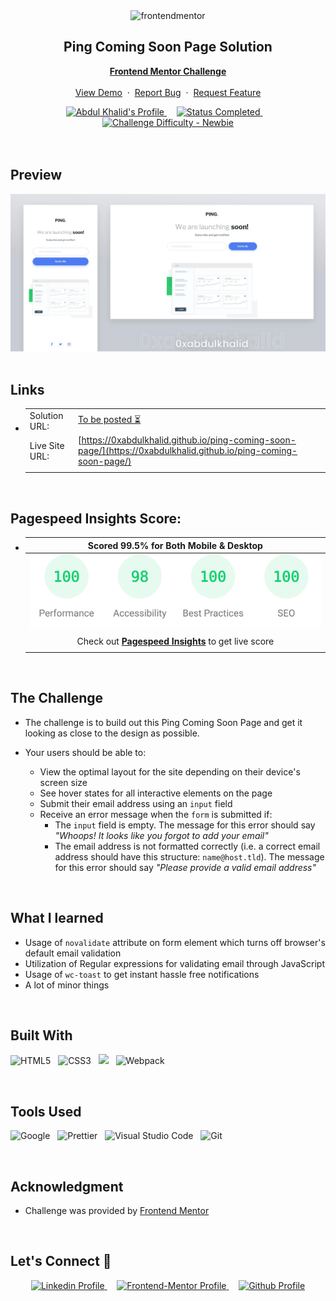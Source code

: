<div align="center">

  <img src="https://www.frontendmentor.io/static/images/logo-mobile.svg" alt="frontendmentor" width="80">

  <h2 align="center">Ping Coming Soon Page Solution</h2>
  <p align="center">
    <a href="https://www.frontendmentor.io/challenges/ping-single-column-coming-soon-page-5cadd051fec04111f7b848da" target="_blank"><strong>Frontend Mentor Challenge</strong></a>
    <br />
    <br />
    <a href="https://0xabdulkhalid.github.io/ping-coming-soon-page/" target="_blank">View Demo</a>
    &nbsp;·&nbsp;
    <a href="https://github.com/0xabdulkhalid/ping-coming-soon-page/issues" target="_blank">Report Bug</a>
    &nbsp;·&nbsp;
    <a href="https://github.com/0xabdulkhalid/ping-coming-soon-page/issues" target="_blank">Request Feature</a>
  </p>
</div>

<!-- Badges -->
<div align="center">
  <!-- Profiles -->
  <a href="https://www.frontendmentor.io/profile/0xabdulkhalid" target="_blank">
    <img src="https://img.shields.io/badge/Profile-0xAbdulKhalid-fefefe?style=for-the-badge&logo=frontendmentor" alt="Abdul Khalid's Profile">
  </a> &nbsp;&nbsp;&nbsp;

  <!-- Status -->
  <a href="#">
    <img src="https://img.shields.io/badge/Status-Completed-00CE80?style=for-the-badge" alt="Status Completed">
  </a> &nbsp;&nbsp;&nbsp;

  <!-- Difficulty -->
  <a href="https://www.frontendmentor.io/challenges?difficulties=1"  target="_blank">
    <img src="https://img.shields.io/badge/Difficulty-Newbie-61BECD?style=for-the-badge&logo=frontendmentor" alt="Challenge Difficulty - Newbie">
  </a>

</div>
<br />
<br />



## **Preview**

<div align='center'>
<img src='./design/preview.webp' alt='Ping coming soon page solution preview image'>
</div>


<br>

## **Links**

- |||
  | :----- | :----- |
  | Solution URL: | [To be posted ⏳](#links) |
  | Live Site URL: | [https://0xabdulkhalid.github.io/ping-coming-soon-page/](https://0xabdulkhalid.github.io/ping-coming-soon-page/) |
  |||

<br>

## Pagespeed Insights Score:

- | Scored 99.5% for Both Mobile & Desktop |
  | :-----: |
  | <img src='./images/pagespeed-insights-score.svg' alt='Scoreboard'> |
  |  |
  | Check out [**Pagespeed Insights**](https://pagespeed.web.dev/analysis/https-0xabdulkhalid-github-io-ping-coming-soon-page/18r3fttk9d?form_factor=mobile) to get live score |
  |||

<br>


## The Challenge

- The challenge is to build out this Ping Coming Soon Page and get it looking as close to the design as possible.

- Your users should be able to:
  - View the optimal layout for the site depending on their device's screen size
  - See hover states for all interactive elements on the page
  - Submit their email address using an `input` field
  - Receive an error message when the `form` is submitted if:
    - The `input` field is empty. The message for this error should say *"Whoops! It looks like you forgot to add your email"*
    - The email address is not formatted correctly (i.e. a correct email address should have this structure: `name@host.tld`). The message for this error should say *"Please provide a valid email address"*

<br>

## **What I learned**

* Usage of `novalidate` attribute on form element which turns off browser's default email validation
* Utilization of Regular expressions for validating email through JavaScript
* Usage of `wc-toast` to get instant hassle free notifications
* A lot of minor things

<br>

## **Built With**

 ![HTML5](https://img.shields.io/badge/html5-%23E34F26.svg?style=for-the-badge&logo=html5&logoColor=white) &nbsp; ![CSS3](https://img.shields.io/badge/css3-%231572B6.svg?style=for-the-badge&logo=css3&logoColor=white) &nbsp; ![](https://img.shields.io/badge/WC%20Toast-000?style=for-the-badge&logo=Minutemailer&logoColor=yellow) &nbsp; ![Webpack](https://img.shields.io/badge/webpack-%238DD6F9.svg?style=for-the-badge&logo=webpack&logoColor=black)


<br>

## **Tools Used**

![Google](https://img.shields.io/badge/google-DA4437?style=for-the-badge&logo=google&logoColor=white) &nbsp;  ![Prettier](https://img.shields.io/badge/prettier-1A2C34?style=for-the-badge&logo=prettier&logoColor=F7BA3E) &nbsp; ![Visual Studio Code](https://img.shields.io/badge/VS%20Code-0078d7.svg?style=for-the-badge&logo=visual-studio-code&logoColor=white) &nbsp; ![Git](https://img.shields.io/badge/Git-F05032?style=for-the-badge&logo=git&logoColor=white)

<br>

## **Acknowledgment**

* Challenge was provided by [Frontend Mentor](https://www.frontendmentor.io)

<br>

## **Let's Connect 👋**

<div align=center>

  <a href="https://linkedin.com/in/0xabdulkhalid" target="_blank">
    <img src="https://img.shields.io/badge/linkedin%20Profile-%2300acee.svg?color=405DE6&style=for-the-badge&logo=linkedin&logoColor=white" alt="Linkedin Profile">
  </a>&nbsp;&nbsp;&nbsp;

  <a href="https://www.frontendmentor.io/profile/0xabdulkhalid" target="_blank">
    <img src="https://img.shields.io/badge/FEM%20Profile-f8f9f8?style=for-the-badge&logo=Frontend-Mentor&logoColor=black" alt="Frontend-Mentor Profile">
  </a> &nbsp;&nbsp;&nbsp;

  <a href="https://www.github.com/0xabdulkhalid/" target="_blank">
    <img src="https://img.shields.io/badge/Github%20Profile-131313?style=for-the-badge&logo=github&logoColor=white" alt="Github Profile">
  </a>

</div>

<br>
